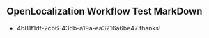## OpenLocalization Workflow Test MarkDown
* 4b81f1df-2cb6-43db-a19a-ea3216a6be47 thanks!

<!--HONumber=Sep16_HO1-->


